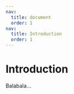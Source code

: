 ```yaml
---
nav:
  title: document
  order: 1
nav:
  title: Introduction
  order: 1
---
```


# Introduction

Balabala...
